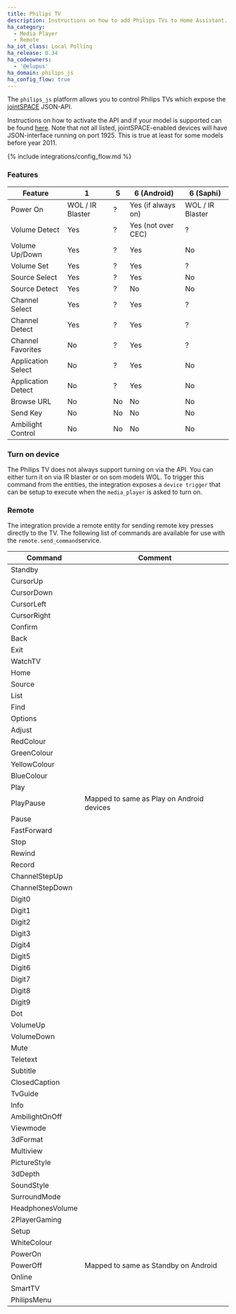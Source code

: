 ```yaml
---
title: Philips TV
description: Instructions on how to add Philips TVs to Home Assistant.
ha_category:
  - Media Player
  - Remote
ha_iot_class: Local Polling
ha_release: 0.34
ha_codeowners:
  - '@elupus'
ha_domain: philips_js
ha_config_flow: true
---
```


The `philips_js` platform allows you to control Philips TVs which expose the [jointSPACE](http://jointspace.sourceforge.net/) JSON-API.

Instructions on how to activate the API and if your model is supported can be found [here](http://jointspace.sourceforge.net/download.html). Note that not all listed, jointSPACE-enabled devices will have JSON-interface running on port 1925. This is true at least for some models before year 2011.

{% include integrations/config_flow.md %}

### Features

| Feature            | 1                | 5   | 6 (Android)        | 6 (Saphi)        |
| ------------------ | ---------------- | --- | ------------------ | ---------------- |
| Power On           | WOL / IR Blaster | ?   | Yes (if always on) | WOL / IR Blaster |
| Volume Detect      | Yes              | ?   | Yes (not over CEC) | ?                |
| Volume Up/Down     | Yes              | ?   | Yes                | No               |
| Volume Set         | Yes              | ?   | Yes                | ?                |
| Source Select      | Yes              | ?   | Yes                | No               |
| Source Detect      | Yes              | ?   | No                 | No               |
| Channel Select     | Yes              | ?   | Yes                | ?                |
| Channel Detect     | Yes              | ?   | Yes                | ?                |
| Channel Favorites  | No               | ?   | Yes                | ?                |
| Application Select | No               | ?   | Yes                | No               |
| Application Detect | No               | ?   | Yes                | No               |
| Browse URL         | No               | No  | No                 | No               |
| Send Key           | No               | No  | No                 | No               |
| Ambilight Control  | No               | No  | No                 | No               |

### Turn on device

The Philips TV does not always support turning on via the API. You can either turn it on via IR blaster or on som models WOL. To trigger this command from the entities, the integration exposes a `device trigger` that can be setup to execute when the `media_player` is asked to turn on.

### Remote

The integration provide a remote entity for sending remote key presses directly to the TV. The following list of commands are available for use with the `remote.send_command`service.

| Command          | Comment                                   |
| ---------------- | ----------------------------------------- |
| Standby          |                                           |
| CursorUp         |                                           |
| CursorDown       |                                           |
| CursorLeft       |                                           |
| CursorRight      |                                           |
| Confirm          |                                           |
| Back             |                                           |
| Exit             |                                           |
| WatchTV          |                                           |
| Home             |                                           |
| Source           |                                           |
| List             |                                           |
| Find             |                                           |
| Options          |                                           |
| Adjust           |                                           |
| RedColour        |                                           |
| GreenColour      |                                           |
| YellowColour     |                                           |
| BlueColour       |                                           |
| Play             |                                           |
| PlayPause        | Mapped to same as Play on Android devices |
| Pause            |                                           |
| FastForward      |                                           |
| Stop             |                                           |
| Rewind           |                                           |
| Record           |                                           |
| ChannelStepUp    |                                           |
| ChannelStepDown  |                                           |
| Digit0           |                                           |
| Digit1           |                                           |
| Digit2           |                                           |
| Digit3           |                                           |
| Digit4           |                                           |
| Digit5           |                                           |
| Digit6           |                                           |
| Digit7           |                                           |
| Digit8           |                                           |
| Digit9           |                                           |
| Dot              |                                           |
| VolumeUp         |                                           |
| VolumeDown       |                                           |
| Mute             |                                           |
| Teletext         |                                           |
| Subtitle         |                                           |
| ClosedCaption    |                                           |
| TvGuide          |                                           |
| Info             |                                           |
| AmbilightOnOff   |                                           |
| Viewmode         |                                           |
| 3dFormat         |                                           |
| Multiview        |                                           |
| PictureStyle     |                                           |
| 3dDepth          |                                           |
| SoundStyle       |                                           |
| SurroundMode     |                                           |
| HeadphonesVolume |                                           |
| 2PlayerGaming    |                                           |
| Setup            |                                           |
| WhiteColour      |                                           |
| PowerOn          |                                           |
| PowerOff         | Mapped to same as Standby on Android      |
| Online           |                                           |
| SmartTV          |                                           |
| PhilipsMenu      |                                           |
